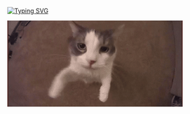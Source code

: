 [![Typing SVG](https://readme-typing-svg.herokuapp.com?font=Nunito&weight=600&size=25&duration=3000&pause=1000&color=C62827&repeat=false&width=435&lines=Welcome+my+sugar+%F0%9F%92%84%F0%9F%92%8B)](#)

![Happy Happy Happy](cat_kisses_the_camera.gif)
